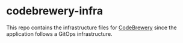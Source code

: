 # codebrewery-infra

This repo contains the infrastructure files for [CodeBrewery](https://github.com/slashexx/codebrewery) since the application follows a GitOps infrastructure.
